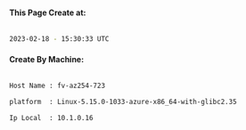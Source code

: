 
   
#### This Page Create at:

```bash

2023-02-18 - 15:30:33 UTC

```

#### Create By Machine:

```bash

Host Name : fv-az254-723

platform  : Linux-5.15.0-1033-azure-x86_64-with-glibc2.35

Ip Local  : 10.1.0.16

```

